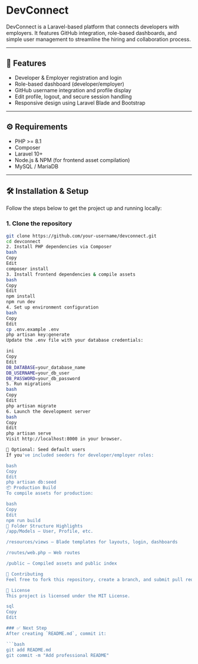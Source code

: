 # DevConnect

DevConnect is a Laravel-based platform that connects developers with employers. It features GitHub integration, role-based dashboards, and simple user management to streamline the hiring and collaboration process.

---

## 🚀 Features

- Developer & Employer registration and login
- Role-based dashboard (developer/employer)
- GitHub username integration and profile display
- Edit profile, logout, and secure session handling
- Responsive design using Laravel Blade and Bootstrap

---

## ⚙️ Requirements

- PHP >= 8.1
- Composer
- Laravel 10+
- Node.js & NPM (for frontend asset compilation)
- MySQL / MariaDB

---

## 🛠️ Installation & Setup

Follow the steps below to get the project up and running locally:

### 1. Clone the repository
```bash
git clone https://github.com/your-username/devconnect.git
cd devconnect
2. Install PHP dependencies via Composer
bash
Copy
Edit
composer install
3. Install frontend dependencies & compile assets
bash
Copy
Edit
npm install
npm run dev
4. Set up environment configuration
bash
Copy
Edit
cp .env.example .env
php artisan key:generate
Update the .env file with your database credentials:

ini
Copy
Edit
DB_DATABASE=your_database_name
DB_USERNAME=your_db_user
DB_PASSWORD=your_db_password
5. Run migrations
bash
Copy
Edit
php artisan migrate
6. Launch the development server
bash
Copy
Edit
php artisan serve
Visit http://localhost:8000 in your browser.

🧪 Optional: Seed default users
If you've included seeders for developer/employer roles:

bash
Copy
Edit
php artisan db:seed
📦 Production Build
To compile assets for production:

bash
Copy
Edit
npm run build
📁 Folder Structure Highlights
/app/Models – User, Profile, etc.

/resources/views – Blade templates for layouts, login, dashboards

/routes/web.php – Web routes

/public – Compiled assets and public index

🙌 Contributing
Feel free to fork this repository, create a branch, and submit pull requests. Feedback and feature ideas are always welcome.

📄 License
This project is licensed under the MIT License.

sql
Copy
Edit

### ✅ Next Step
After creating `README.md`, commit it:

```bash
git add README.md
git commit -m "Add professional README"